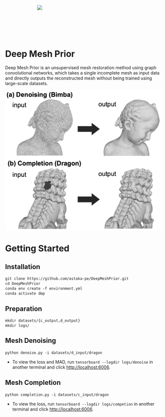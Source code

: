 <img src="docs/img/animation.gif" align="right" width="400">
<br><br><br><br><br><br>

# Deep Mesh Prior

Deep Mesh Prior is an unsupervised mesh restoration method using graph convolutional networks, which takes a single incomplete mesh as input data and directly outputs the reconstructed mesh without being trained using large-scale datasets.

<img src="docs/img/abstract.png" width="600">

# Getting Started

## Installation
```
git clone https://github.com/astaka-pe/DeepMeshPrior.git
cd DeepMeshPrior
conda env create -f environment.yml
conda activate dmp
```

## Preparation
```
mkdir datasets/{c_output,d_output}
mkdir logs/
```

## Mesh Denoising
```
python denoise.py -i datasets/d_input/dragon
```
- To view the loss and MAD, run `tensorboard --logdir logs/denoise` in another terminal and click <http://localhost:6006>.

## Mesh Completion
```
python completion.py -i datasets/c_input/dragon
```
- To view the loss, run `tensorboard --logdir logs/competion` in another terminal and click <http://localhost:6006>.